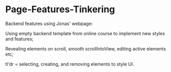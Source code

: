 # Page-Features-Tinkering
Backend features using Jonas' webpage:

Using empty backend template from online course to implement new styles and features;

Revealing elements on scroll, smooth scrollIntoView, editing active elements etc;

tl'dr = selecting, creating, and removing elements to style UI.
